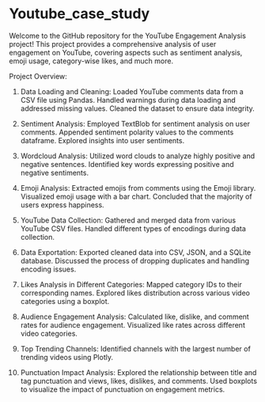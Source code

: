 # Youtube_case_study

Welcome to the GitHub repository for the YouTube Engagement Analysis project! This project provides a comprehensive analysis of user engagement on YouTube, covering aspects such as sentiment analysis, emoji usage, category-wise likes, and much more.

Project Overview:

1. Data Loading and Cleaning:
Loaded YouTube comments data from a CSV file using Pandas.
Handled warnings during data loading and addressed missing values.
Cleaned the dataset to ensure data integrity.


2. Sentiment Analysis:
Employed TextBlob for sentiment analysis on user comments.
Appended sentiment polarity values to the comments dataframe.
Explored insights into user sentiments.


3. Wordcloud Analysis:
Utilized word clouds to analyze highly positive and negative sentences.
Identified key words expressing positive and negative sentiments.


4. Emoji Analysis:
Extracted emojis from comments using the Emoji library.
Visualized emoji usage with a bar chart.
Concluded that the majority of users express happiness.


5. YouTube Data Collection:
Gathered and merged data from various YouTube CSV files.
Handled different types of encodings during data collection.


6. Data Exportation:
Exported cleaned data into CSV, JSON, and a SQLite database.
Discussed the process of dropping duplicates and handling encoding issues.


7. Likes Analysis in Different Categories:
Mapped category IDs to their corresponding names.
Explored likes distribution across various video categories using a boxplot.

8. Audience Engagement Analysis:
Calculated like, dislike, and comment rates for audience engagement.
Visualized like rates across different video categories.


9. Top Trending Channels:
Identified channels with the largest number of trending videos using Plotly.

10. Punctuation Impact Analysis:
Explored the relationship between title and tag punctuation and views, likes, dislikes, and comments.
Used boxplots to visualize the impact of punctuation on engagement metrics.
